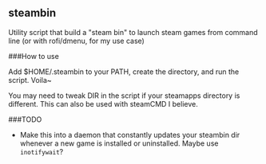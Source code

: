 steambin
---
Utility script that build a "steam bin" to launch steam games from command line (or with rofi/dmenu, for my use case)

###How to use

Add $HOME/.steambin to your PATH, create the directory, and run the script. Voila~

You may need to tweak DIR in the script if your steamapps directory is different. This can also be used with steamCMD I believe.

###TODO

 * Make this into a daemon that constantly updates your steambin dir whenever a new game is installed or uninstalled. Maybe use `inotifywait`?
